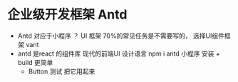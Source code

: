 # 企业级开发框架 Antd
- Antd 对应于小程序 ？
    UI 框架 70%的常见任务是不需要写的， 选择UI组件框架
    vant
- antd 是react 的组件库 现代的前端UI 设计语言
    npm i antd 小程序 安装 + build 更简单
    - Button 测试 把它用起来
